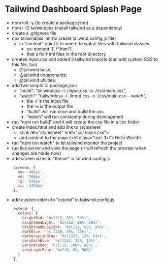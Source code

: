 # Tailwind Dashboard Splash Page

- npm init -y (to create a package.json)
- npm i -D tailwindcss (install tailwind as a dependency)
- create a .gitignore file
- npx tailwindcss init (to create tailwind.config.js file)
    - in "content" point it to where to watch files with tailwind classes
        - ex: content: ['./*.html'],
        - that's for html files in the root directory
- created input.css and added 3 tailwind imports (can add custom CSS to this file, too)
    - @tailwind base;
    - @tailwind components;
    - @tailwind utilities;
- add two scripts to package.json
    - "build": "tailwindcss -i ./input.css -o ./css/main.css",
    - "watch": "tailwindcss -i ./input.css -o ./css/main.css --watch",
        - the -i is the input file
        - the -o is the output file
        - "build" will run once and build the css
        - "watch" will run constantly during development
- run "npm run build" and it will create the css file in a css folder
- create index.html and add link to stylesheet
    - \<link rel="stylesheet" href="css/main.css">
    - add content to the page (\<h1 class="text-3xl">Hello World!</h1>)
- run "npm run watch" to let tailwind monitor the project
- run live server and view the page (it will refresh the browser when changes are made now)
- add screen sizes to "theme" in tailwind.config.js
```js
    screens: {
      sm: '480px',
      md: '768px',
      lg: '976px',
      xl: '1440px'
    },
```
- add custom colors to "extend" in tailwind.config.js
```js
    extend: {
      colors: {
        brightRed: 'hsl(12, 88%, 59%)',
        brightRedLight: 'hsl(12, 88%, 69%)',
        brightRedSupLight: 'hsl(12, 88%, 95%)',
        darkBlue: 'hsl(228, 39%, 23%)',
        darkGrayishBlue: 'hsl(227, 12%, 61%)',
        veryDarkBlue: 'hsl(233, 12%, 13%)',
        veryPaleRed: 'hsl(13, 100%, 96%)',
        veryLightGray: 'hsl(0, 0%, 98%)'
      }
    },
```